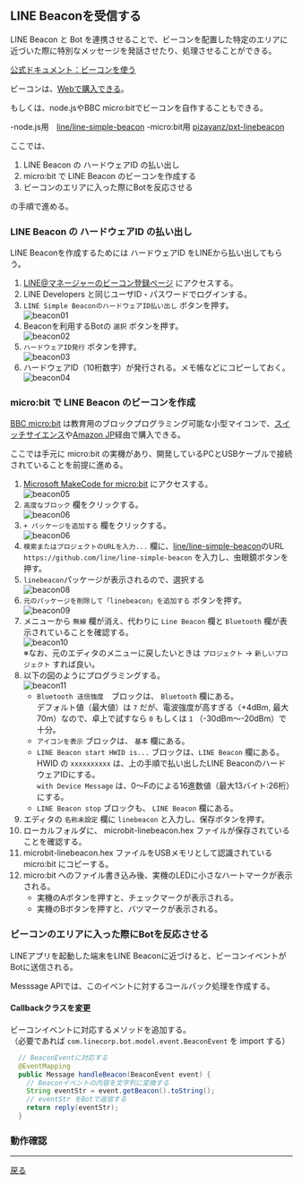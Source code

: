 ## LINE Beaconを受信する

LINE Beacon と Bot を連携させることで、ビーコンを配置した特定のエリアに近づいた際に特別なメッセージを発話させたり、処理させることができる。

[公式ドキュメント：ビーコンを使う](https://developers.line.me/ja/docs/messaging-api/using-beacons/)

ビーコンは、[Webで購入できる](https://beacon.theshop.jp/items/6617930)。

もしくは、node.jsやBBC micro:bitでビーコンを自作することもできる。

-node.js用　[line/line-simple-beacon](https://github.com/line/line-simple-beacon)
-micro:bit用 [pizayanz/pxt-linebeacon](https://github.com/pizayanz/pxt-linebeacon)

ここでは、

1. LINE Beacon の ハードウェアID の払い出し
2. micro:bit で LINE Beacon のビーコンを作成する
3. ビーコンのエリアに入った際にBotを反応させる

の手順で進める。

### LINE Beacon の ハードウェアID の払い出し

LINE Beaconを作成するためには ハードウェアID をLINEから払い出してもらう。

1. [LINE@マネージャーのビーコン登録ページ](https://admin-official.line.me/beacon/register) にアクセスする。
2. LINE Developers と同じユーザID・パスワードでログインする。
3. `LINE Simple BeaconのハードウェアID払い出し` ボタンを押す。<br />![beacon01](beacon01.png)
4. Beaconを利用するBotの `選択` ボタンを押す。<br />![beacon02](beacon02.png)
5. `ハードウェアID発行` ボタンを押す。<br />![beacon03](beacon03.png)
6. ハードウェアID（10桁数字）が発行される。メモ帳などにコピーしておく。<br />![beacon04](beacon04.png)

### micro:bit で LINE Beacon のビーコンを作成

[BBC micro:bit](https://microbit.org/ja/guide/) は教育用のブロックプログラミング可能な小型マイコンで、[スイッチサイエンス]()や[Amazon JP]()経由で購入できる。

ここでは手元に micro:bit の実機があり、開発しているPCとUSBケーブルで接続されていることを前提に進める。

1. [Microsoft MakeCode for micro:bit](https://makecode.microbit.org/) にアクセスする。<br />![beacon05](beacon05.png)
2. `高度なブロック` 欄をクリックする。<br />![beacon06](beacon06.png)
3. `+ パッケージを追加する` 欄をクリックする。<br />![beacon06](beacon07.png) 
4. `検索またはプロジェクトのURLを入力...` 欄に、[line/line-simple-beacon](https://github.com/line/line-simple-beacon)のURL `https://github.com/line/line-simple-beacon` を入力し、虫眼鏡ボタンを押す。
5. `linebeacon`パッケージが表示されるので、選択する<br />![beacon08](beacon08.png)
6. `元のパッケージを削除して「linebeacon」を追加する` ボタンを押す。<br />![beacon09](beacon09.png)
7. メニューから `無線` 欄が消え、代わりに `Line Beacon` 欄と `Bluetooth` 欄が表示されていることを確認する。<br />![beacon10](beacon10.png)<br />※なお、元のエディタのメニューに戻したいときは `プロジェクト` → `新しいプロジェクト` すれば良い。
8. 以下の図のようにプログラミングする。<br />![beacon11](beacon11.png)
    - `Bluetooth 送信強度`　ブロックは、 `Bluetooth` 欄にある。<br />デフォルト値（最大値）は `7` だが、電波強度が高すぎる（+4dBm, 最大70m）なので、卓上で試すなら `0` もしくは `1` （-30dBm〜-20dBm）で十分。
    - `アイコンを表示` ブロックは、 `基本` 欄にある。 
    - `LINE Beacon start HWID is...` ブロックは、`LINE Beacon` 欄にある。<br />HWID の `xxxxxxxxxx` は、上の手順で払い出したLINE BeaconのハードウェアIDにする。<br />`with Device Message` は、0〜Fのによる16進数値（最大13バイト:26桁）にする。
    - `LINE Beacon stop` ブロックも、 `LINE Beacon` 欄にある。
9. エディタの `名称未設定` 欄に `linebeacon` と入力し、保存ボタンを押す。
10. ローカルフォルダに、 microbit-linebeacon.hex ファイルが保存されていることを確認する。
11. microbit-linebeacon.hex ファイルをUSBメモリとして認識されている micro:bit にコピーする。
12. micro:bit へのファイル書き込み後、実機のLEDに小さなハートマークが表示される。
    - 実機のAボタンを押すと、チェックマークが表示される。
    - 実機のBボタンを押すと、バツマークが表示される。

### ビーコンのエリアに入った際にBotを反応させる

LINEアプリを起動した端末をLINE Beaconに近づけると、ビーコンイベントがBotに送信される。

Messsage APIでは、このイベントに対するコールバック処理を作成する。

#### Callbackクラスを変更

ビーコンイベントに対応するメソッドを追加する。<br/>（必要であれば `com.linecorp.bot.model.event.BeaconEvent` を import する）

```java
  // BeaconEventに対応する
  @EventMapping
  public Message handleBeacon(BeaconEvent event) {
    // Beaconイベントの内容を文字列に変換する
    String eventStr = event.getBeacon().toString();
    // eventStr をBotで返信する
    return reply(eventStr);
  }
```

### 動作確認

-----

[戻る](../../README.md)
